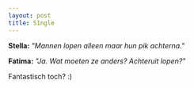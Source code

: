 ```yaml
---
layout: post
title: S1ngle
---
```

**Stella:** _"Mannen lopen alleen maar hun pik achterna."_

**Fatima:** _"Ja. Wat moeten ze anders? Achteruit lopen?"_

Fantastisch toch? :)